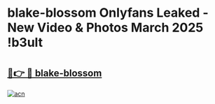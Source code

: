 # blake-blossom Onlyfans Leaked - New Video & Photos March 2025 !b3ult

# <h2><a href="https://xu8kl5.iuczelnia.edu.pl?title=blake-blossom&ref=b3ult">🔗👉 🔴 blake-blossom</a></h2>

[![acn](https://github.com/user-attachments/assets/0f9c940e-d8b0-45ae-aac7-cd30a18b3e1c)](https://xu8kl5.iuczelnia.edu.pl?title=blake-blossom&ref=b3ult)


